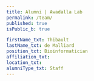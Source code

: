 ```yaml
---
title: Alumni | Awadalla Lab
permalink: /team/
published: true
isPublic_b: true

firstName_txt: Thibault
lastName_txt: de Malliard
position_txt: Bioinformatician
affiliation_txt:
location_txt:
alumniType_txt: Staff
---
```


